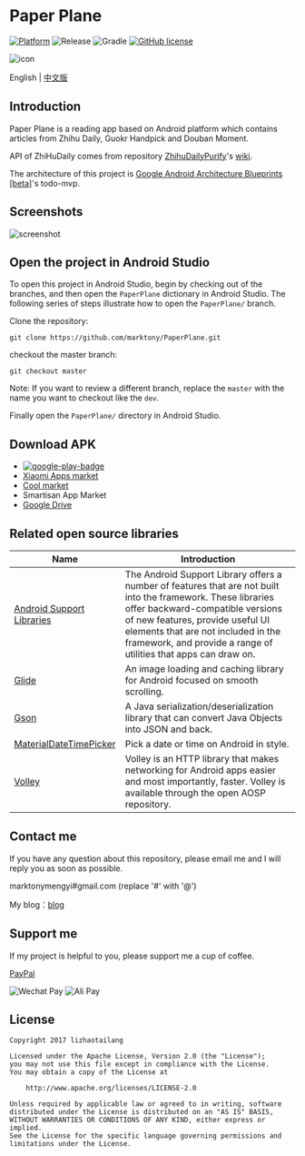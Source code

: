 # Paper Plane

[![Platform](https://img.shields.io/badge/platform-Android-blue.svg)](https://github.com/marktony/ZhiHuDaily)
![Release](https://img.shields.io/badge/release-3.2.0-blue.svg)
![Gradle](https://img.shields.io/badge/gradle-2.2.3-blue.svg)
[![GitHub license](https://img.shields.io/badge/license-Apache%202-blue.svg)](https://raw.githubusercontent.com/marktony/ZhiHuDaily/master/LICENSE)

![icon](https://github.com/marktony/ZhiHuDaily/blob/master/art/icon.png)

English | [中文版](https://github.com/marktony/ZhiHuDaily/blob/master/README_CN.MD)

## Introduction

Paper Plane is a reading app based on Android platform which contains articles from Zhihu Daily, Guokr Handpick and Douban Moment.

API of ZhiHuDaily comes from repository [ZhihuDailyPurify](https://github.com/izzyleung/ZhihuDailyPurify)'s [wiki](https://github.com/izzyleung/ZhihuDailyPurify/wiki/%E7%9F%A5%E4%B9%8E%E6%97%A5%E6%8A%A5-API-%E5%88%86%E6%9E%90).

 The architecture of this project is [Google Android Architecture Blueprints [beta]](https://github.com/googlesamples/android-architecture)'s todo-mvp.

## Screenshots
![screenshot](https://github.com/marktony/ZhiHuDaily/blob/master/art/screenshot.png)

## Open the project in Android Studio
To open this project in Android Studio, begin by checking out of the branches, and then open the `PaperPlane` dictionary in Android Studio. The following series of steps illustrate how to open the `PaperPlane/` branch.

Clone the repository:
```
git clone https://github.com/marktony/PaperPlane.git
```

checkout the master branch:
```
git checkout master
```

Note: If you want to review a different branch, replace the `master` with the name you want to checkout like the `dev`.

Finally open the `PaperPlane/` directory in Android Studio.

## Download APK
* [![google-play-badge](https://github.com/marktony/ZhiHuDaily/blob/master/art/google-play-badge.png)](https://play.google.com/store/apps/details?id=com.marktony.zhihudaily)
* [Xiaomi Apps market](http://app.mi.com/detail/312703?ref=search)
* [Cool market](http://www.coolapk.com/apk/com.marktony.zhihudaily)
* Smartisan App Market
* [Google Drive](https://drive.google.com/open?id=0B3yYs4KaSVg_MnpfVVY1S0s0MVU)

## Related open source libraries
Name | Introduction
--------- | --------
[Android Support Libraries](https://developer.android.com/topic/libraries/support-library/index.html) | The Android Support Library offers a number of features that are not built into the framework. These libraries offer backward-compatible versions of new features, provide useful UI elements that are not included in the framework, and provide a range of utilities that apps can draw on.
[Glide](https://github.com/bumptech/glide) | An image loading and caching library for Android focused on smooth scrolling.
[Gson](https://github.com/google/gson) | A Java serialization/deserialization library that can convert Java Objects into JSON and back.
[MaterialDateTimePicker](https://github.com/wdullaer/MaterialDateTimePicker) | Pick a date or time on Android in style.
[Volley](https://android.googlesource.com/platform/frameworks/volley/) | Volley is an HTTP library that makes networking for Android apps easier and most importantly, faster. Volley is available through the open AOSP repository.

## Contact me
If you have any question about this repository, please email me and I will reply you as soon as possible.

marktonymengyi#gmail.com (replace '#' with '@')

My blog：[blog](http://marktony.github.io/)

## Support me
If my project is helpful to you, please support me a cup of coffee.

[PayPal](https://www.paypal.me/TonnyL/1)

![Wechat Pay](https://github.com/marktony/ZhiHuDaily/blob/master/art/wechat_qrcode.png)
![Ali Pay](https://github.com/marktony/ZhiHuDaily/blob/master/art/alipay_qr_code.png)

## License

    Copyright 2017 lizhaotailang

    Licensed under the Apache License, Version 2.0 (the "License");
    you may not use this file except in compliance with the License.
    You may obtain a copy of the License at

        http://www.apache.org/licenses/LICENSE-2.0

    Unless required by applicable law or agreed to in writing, software
    distributed under the License is distributed on an "AS IS" BASIS,
    WITHOUT WARRANTIES OR CONDITIONS OF ANY KIND, either express or implied.
    See the License for the specific language governing permissions and
    limitations under the License.
